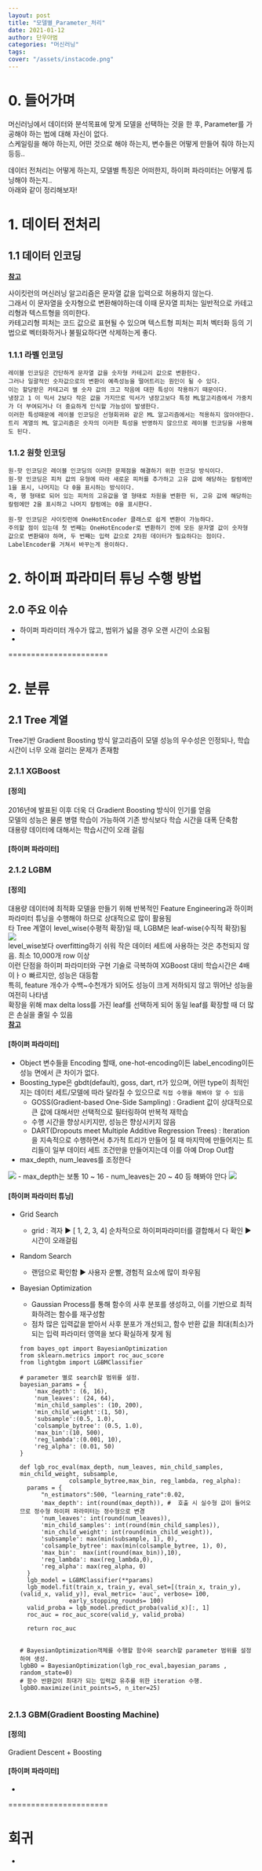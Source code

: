 ```yaml
---
layout: post
title: "모델별_Parameter_처리"
date: 2021-01-12
author: 단우아범
categories: "머신러닝"
tags:	
cover: "/assets/instacode.png"
---
```



# 0. 들어가며  
머신러닝에서 데이터와 분석목표에 맞게 모델을 선택하는 것을 한 후, Parameter를 가공해야 하는 법에 대해 자신이 없다.  
스케일링을 해야 하는지, 어떤 것으로 해야 하는지, 변수들은 어떻게 만들어 줘야 하는지 등등..  

데이터 전처리는 어떻게 하는지, 모델별 특징은 어떠한지, 하이퍼 파라미터는 어떻게 튜닝해야 하는지..  
아래와 같이 정리해보자!  

# 1. 데이터 전처리  

## 1.1 데이터 인코딩  
[**참고**](https://2-chae.github.io/category/1.ai/30#:~:text=%EC%82%AC%EC%9A%A9%ED%95%B4%EB%8F%84%20%EB%90%9C%EB%8B%A4.-,One%2Dhot%20Encoding,%EC%9D%84%20%ED%91%9C%EC%8B%9C%ED%95%98%EB%8A%94%20%EB%B0%A9%EC%8B%9D%EC%9D%B4%EB%8B%A4.)  

사이킷런의 머신러닝 알고리즘은 문자열 값을 입력으로 허용하지 않는다.  
그래서 이 문자열을 숫자형으로 변환해야하는데 이때 문자열 피처는 일반적으로 카테고리형과 텍스트형을 의미한다.  
카테고리형 피처는 코드 값으로 표현될 수 있으며 텍스트형 피처는 피처 벡터화 등의 기법으로 벡터화하거나 불필요하다면 삭제하는게 좋다.  

### 1.1.1 라벨 인코딩  
    레이블 인코딩은 간단하게 문자열 값을 숫자형 카테고리 값으로 변환한다.  
    그러나 일괄적인 숫자값으로의 변환이 예측성능을 떨어트리는 원인이 될 수 있다.  
    이는 할당받은 카테고리 별 숫자 값의 크고 작음에 대한 특성이 작용하기 때문이다.  
    냉장고 1 이 믹서 2보다 작은 값을 가지므로 믹서가 냉장고보다 특정 ML알고리즘에서 가중치가 더 부여되거나 더 중요하게 인식할 가능성이 발생한다.  
    이러한 특성때문에 레이블 인코딩은 선형회귀와 같은 ML 알고리즘에서는 적용하지 않아야한다.  
    트리 계열의 ML 알고리즘은 숫자의 이러한 특성을 반영하지 않으므로 레이블 인코딩을 사용해도 된다.  
    
### 1.1.2 원핫 인코딩
    원-핫 인코딩은 레이블 인코딩의 이러한 문제점을 해결하기 위한 인코딩 방식이다.  
    원-핫 인코딩은 피처 값의 유형에 따라 새로운 피처를 추가하고 고유 값에 해당하는 칼럼에만 1을 표시, 나머지는 다 0을 표시하는 방식이다.  
    즉, 행 형태로 되어 있는 피처의 고유값을 열 형태로 차원을 변환한 뒤, 고유 값에 해당하는 칼럼에만 2을 표시하고 나머지 칼럼에는 0을 표시한다.  
    
    원-핫 인코딩은 사이킷런에 OneHotEncoder 클래스로 쉽게 변환이 가능하다.  
    주의할 점이 있는데 첫 번째는 OneHotEncoder로 변환하기 전에 모든 문자열 값이 숫자형 값으로 변환돼야 하며, 두 번째는 입력 값으로 2차원 데이터가 필요하다는 점이다.  
    LabelEncoder를 거쳐서 바꾸는게 용이하다.


# 2. 하이퍼 파라미터 튜닝 수행 방법  

## 2.0 주요 이슈  
- 하이퍼 파라미터 개수가 많고, 범위가 넓을 경우 오랜 시간이 소요됨  
- 



======================

# 2. 분류  
## 2.1 Tree 계열  
Tree기반 Gradient Boosting 방식 알고리즘이 모델 성능의 우수성은 인정되나, 학습 시간이 너무 오래 걸리는 문제가 존재함  

### 2.1.1 XGBoost  
#### [정의]  
2016년에 발표된 이후 더욱 더 Gradient Boosting 방식이 인기를 얻음  
모델의 성능은 물론 병렬 학습이 가능하여 기존 방식보다 학습 시간을 대폭 단축함  
대용량 데이터에 대해서는 학습시간이 오래 걸림  
       
#### [하이퍼 파라미터]  
      
      
### 2.1.2 LGBM  
#### [정의]  
대용량 데이터에 최적화 모델을 만들기 위해 반복적인 Feature Engineering과 하이퍼 파라미터 튜닝을 수행해야 하므로 상대적으로 많이 활용됨  
타 Tree 계열이 level_wise(수평적 확장)일 때, LGBM은 leaf-wise(수직적 확장)됨  
<img src = "https://user-images.githubusercontent.com/59005950/104281477-eb35fc00-54f0-11eb-9902-4d156bac82c3.jpg">  
level_wise보다 overfitting하기 쉬워 작은 데이터 세트에 사용하는 것은 추천되지 않음. 최소 10,000개 row 이상  
이런 단점을 하이퍼 파라미터와 구현 기술로 극복하여 XGBoost 대비 학습시간은 4배 이ㅏㅇ 빠르지만, 성능은 대등함  
특히, feature 개수가 수백~수천개가 되어도 성능이 크게 저하되지 않고 뛰어난 성능을 여전히 나타냄  
확장을 위해 max delta loss를 가진 leaf를 선택하게 되어 동일 leaf를 확장할 때 더 많은 손실을 줄일 수 있음  
[**참고**](https://nurilee.com/lightgbm-definition-parameter-tuning/)  

#### [하이퍼 파라미터] 
- Object 변수들을 Encoding 할때, one-hot-encoding이든 label_encoding이든 성능 면에서 큰 차이가 없다.  
- Boosting_type은 gbdt(default), goss, dart, rt가 있으며, 어떤 type이 최적인지는 데이터 세트/모델에 따라 달라질 수 있으므로 `직접 수행을 해봐야 알 수 있음`  
  - GOSS(Gradient-based One-Side Sampling) : Gradient 값이 상대적으로 큰 값에 대해서만 선택적으로 필터링하여 반복적 재학습  
  - 수행 시간을 향상시키지만, 성능은 향상시키지 않음  
  - DART(Dropouts meet Multiple Additive Regression Trees) : Iteration을 지속적으로 수행하면서 추가적 트리가 만들어 질 때 마지막에 만들어지는 트리들이 일부 데이터 세트 조건만을 만들어지는데 이를 아예 Drop Out함  
- max_depth, num_leaves를 조정한다  
<img src = "https://user-images.githubusercontent.com/59005950/104284649-b1b3bf80-54f5-11eb-908e-751207a2a0b1.jpg">  
  - max_depth는 보통 10 ~ 16  
  - num_leaves는 20 ~ 40  등 해봐야 안다  
<img src = "https://user-images.githubusercontent.com/59005950/104285079-6bab2b80-54f6-11eb-8b4d-f586eda17570.jpg">  

#### [하이퍼 파라미터 튜닝] 
- Grid Search  
  - grid : 격자 ▶ [ 1, 2, 3, 4] 순차적으로 하이퍼파라미터를 결합해서 다 확인 ▶ 시간이 오래걸림  
- Random Search  
  - 랜덤으로 확인함  ▶ 사용자 운빨, 경험적 요소에 많이 좌우됨  
- Bayesian Optimization  
  - Gaussian Process를 통해 함수의 사후 분포를 생성하고, 이를 기반으로 최적화하려는 함수를 재구성함  
  - 점차 많은 입력값을 받아서 사후 분포가 개선되고, 함수 반환 값을 최대(최소)가 되는 입력 파라미터 영역을 보다 확실하게 찾게 됨  

  ```
  from bayes_opt import BayesianOptimization
  from sklearn.metrics import roc_auc_score
  from lightgbm import LGBMClassifier
  
  # parameter 별로 search할 범위를 설정. 
  bayesian_params = {
      'max_depth': (6, 16), 
      'num_leaves': (24, 64), 
      'min_child_samples': (10, 200), 
      'min_child_weight':(1, 50),
      'subsample':(0.5, 1.0),
      'colsample_bytree': (0.5, 1.0),
      'max_bin':(10, 500),
      'reg_lambda':(0.001, 10),
      'reg_alpha': (0.01, 50) 
  }
  
  def lgb_roc_eval(max_depth, num_leaves, min_child_samples, min_child_weight, subsample, 
                colsample_bytree,max_bin, reg_lambda, reg_alpha):
    params = {
        "n_estimators":500, "learning_rate":0.02,
        'max_depth': int(round(max_depth)), #  호출 시 실수형 값이 들어오므로 정수형 하이퍼 파라미터는 정수형으로 변경 
        'num_leaves': int(round(num_leaves)), 
        'min_child_samples': int(round(min_child_samples)),
        'min_child_weight': int(round(min_child_weight)),
        'subsample': max(min(subsample, 1), 0), 
        'colsample_bytree': max(min(colsample_bytree, 1), 0),
        'max_bin':  max(int(round(max_bin)),10),
        'reg_lambda': max(reg_lambda,0),
        'reg_alpha': max(reg_alpha, 0)
    }
    lgb_model = LGBMClassifier(**params)
    lgb_model.fit(train_x, train_y, eval_set=[(train_x, train_y), (valid_x, valid_y)], eval_metric= 'auc', verbose= 100, 
                early_stopping_rounds= 100)
    valid_proba = lgb_model.predict_proba(valid_x)[:, 1]
    roc_auc = roc_auc_score(valid_y, valid_proba)
    
    return roc_auc   
    
    
  # BayesianOptimization객체를 수행할 함수와 search할 parameter 범위를 설정하여 생성. 
  lgbBO = BayesianOptimization(lgb_roc_eval,bayesian_params , random_state=0)
  # 함수 반환값이 최대가 되는 입력값 유추를 위한 iteration 수행. 
  lgbBO.maximize(init_points=5, n_iter=25)
    
  ```
### 2.1.3 GBM(Gradient Boosting Machine) 
#### [정의]   
Gradient Descent + Boosting  


#### [하이퍼 파라미터]  
- 
    
======================    
    
# 회귀
  - 
